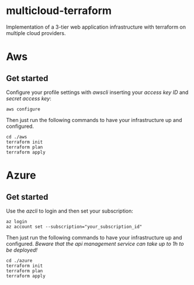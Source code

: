 # multicloud-terraform
Implementation of a 3-tier web application infrastructure with terraform on multiple cloud providers.
# Aws
## Get started
Configure your profile settings with _awscli_ inserting your _access key ID_ and _secret access key_:
```
aws configure
```
Then just run the following commands to have your infrastructure up and configured.
```
cd ./aws
terraform init
terraform plan
terraform apply
```

# Azure
## Get started
Use the _azcli_ to login and then set your subscription:
```
az login
az account set --subscription="your_subscription_id"
```
Then just run the following commands to have your infrastructure up and configured.
_Beware that the api management service can take up to 1h to be deployed!_
```
cd ./azure
terraform init
terraform plan
terraform apply
```
